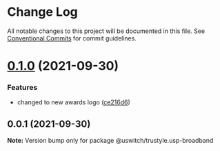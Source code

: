 # Change Log

All notable changes to this project will be documented in this file.
See [Conventional Commits](https://conventionalcommits.org) for commit guidelines.

# [0.1.0](https://github.com/uswitch/trustyle/compare/@uswitch/trustyle.usp-broadband@0.0.1...@uswitch/trustyle.usp-broadband@0.1.0) (2021-09-30)


### Features

* changed to new awards logo ([ce216d6](https://github.com/uswitch/trustyle/commit/ce216d6))





## 0.0.1 (2021-09-30)

**Note:** Version bump only for package @uswitch/trustyle.usp-broadband
